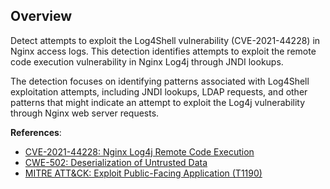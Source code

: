 ## Overview

Detect attempts to exploit the Log4Shell vulnerability (CVE-2021-44228) in Nginx access logs. This detection identifies attempts to exploit the remote code execution vulnerability in Nginx Log4j through JNDI lookups.

The detection focuses on identifying patterns associated with Log4Shell exploitation attempts, including JNDI lookups, LDAP requests, and other patterns that might indicate an attempt to exploit the Log4j vulnerability through Nginx web server requests.

**References**:
- [CVE-2021-44228: Nginx Log4j Remote Code Execution](https://nvd.nist.gov/vuln/detail/CVE-2021-44228)
- [CWE-502: Deserialization of Untrusted Data](https://cwe.mitre.org/data/definitions/502.html)
- [MITRE ATT&CK: Exploit Public-Facing Application (T1190)](https://attack.mitre.org/techniques/T1190/) 